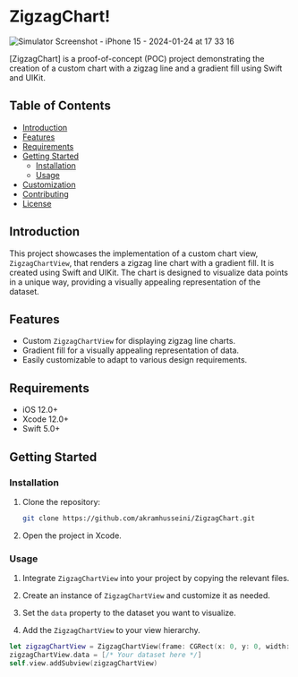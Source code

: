 # ZigzagChart!

![Simulator Screenshot - iPhone 15 - 2024-01-24 at 17 33 16](https://github.com/akramhusseini/testCharts/assets/46135977/666ffda2-46ed-4b18-80a0-7ee0d0cd4fa4)


[ZigzagChart] is a proof-of-concept (POC) project demonstrating the creation of a custom chart with a zigzag line and a gradient fill using Swift and UIKit.

## Table of Contents

- [Introduction](#introduction)
- [Features](#features)
- [Requirements](#requirements)
- [Getting Started](#getting-started)
  - [Installation](#installation)
  - [Usage](#usage)
- [Customization](#customization)
- [Contributing](#contributing)
- [License](#license)

## Introduction

This project showcases the implementation of a custom chart view, `ZigzagChartView`, that renders a zigzag line chart with a gradient fill. It is created using Swift and UIKit. The chart is designed to visualize data points in a unique way, providing a visually appealing representation of the dataset.

## Features

- Custom `ZigzagChartView` for displaying zigzag line charts.
- Gradient fill for a visually appealing representation of data.
- Easily customizable to adapt to various design requirements.

## Requirements

- iOS 12.0+
- Xcode 12.0+
- Swift 5.0+

## Getting Started

### Installation

1. Clone the repository:

    ```bash
    git clone https://github.com/akramhusseini/ZigzagChart.git
    ```

2. Open the project in Xcode.

### Usage

1. Integrate `ZigzagChartView` into your project by copying the relevant files.

2. Create an instance of `ZigzagChartView` and customize it as needed.

3. Set the `data` property to the dataset you want to visualize.

4. Add the `ZigzagChartView` to your view hierarchy.

```swift
let zigzagChartView = ZigzagChartView(frame: CGRect(x: 0, y: 0, width: 300, height: 200))
zigzagChartView.data = [/* Your dataset here */]
self.view.addSubview(zigzagChartView)
